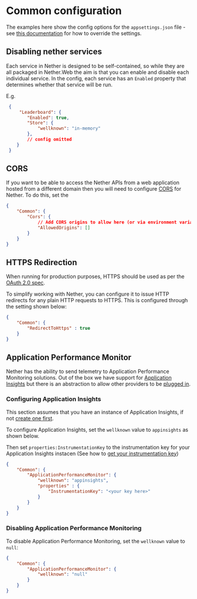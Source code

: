 # Common configuration

The examples here show the config options for the `appsettings.json` file - see [this documentation](overriding-settings.md) for how to override the settings.

## Disabling nether services

Each service in Nether is designed to be self-contained, so while they are all packaged in Nether.Web the aim is that you can enable and disable each individual service. In the config, each service has an `Enabled` property that determines whether that service will be run.

E.g.

```json
 {
     "Leaderboard": {
        "Enabled": true,
        "Store": {
            "wellknown": "in-memory"
        },
        // config omitted
    }
 }
```



## CORS

If you want to be able to access the Nether APIs from a web application hosted from a different domain then you will need to configure [CORS](https://www.w3.org/TR/cors/) for Nether. To do this, set the 

```json
{
    "Common": {
        "Cors": {
            // Add CORS origins to allow here (or via environment variables)
            "AllowedOrigins": []
        }
    }
}
```

## HTTPS Redirection

When running for production purposes, HTTPS should be used as per the [OAuth 2.0 spec](https://tools.ietf.org/html/rfc6749).

To simplify working with Nether, you can configure it to issue HTTP redirects for any plain HTTP requests to HTTPS. This is configured through the setting shown below:

```json
{
    "Common": {
        "RedirectToHttps" : true
    }
}
```


## Application Performance Monitor

Nether has the ability to send telemetry to Application Performance Monitoring solutions. Out of the box we have support for [Application Insights](https://docs.microsoft.com/azure/application-insights/) but there is an abstraction to allow other providers to be [plugged in](dependency-injection.md).


### Configuring Application Insights

This section assumes that you have an instance of Application Insights, if not [create one first](https://docs.microsoft.com/en-us/azure/application-insights/app-insights-create-new-resource).


To configure Application Insights, set the `wellknown` value to `appinsights` as shown below.

Then set `properties:InstrumentationKey` to the instrumentation key for your Application Insights instacen (See how to [get your instrumentation key](https://docs.microsoft.com/en-us/azure/application-insights/app-insights-create-new-resource#copy-the-instrumentation-key))

```json
{
    "Common": {
        "ApplicationPerformanceMonitor": {
            "wellknown": "appinsights",
            "properties" : {
                "InstrumentationKey": "<your key here>"
            }
        }
    }
}
```


### Disabling Application Performance Monitoring

To disable Application Performance Monitoring, set the `wellknown` value to `null`:

```json
{
    "Common": {
        "ApplicationPerformanceMonitor": {
            "wellknown": "null"
        }
    }
}
```